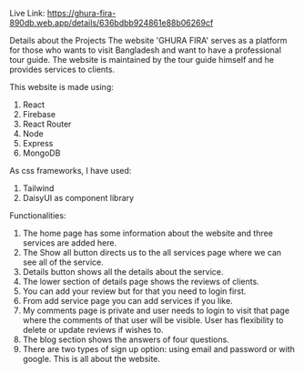 Live Link: https://ghura-fira-890db.web.app/details/636bdbb924861e88b06269cf

Details about the Projects
The website 'GHURA FIRA' serves as a platform for those who wants to visit Bangladesh and want to have a professional tour guide. The website is maintained by the tour guide himself and he provides services to clients. 

This website is made using: 
1. React
2. Firebase
3. React Router
4. Node
5. Express
6. MongoDB

As css frameworks, I have used:
1. Tailwind
2. DaisyUI as component library

Functionalities:
1. The home page has some information about the website and three services are added here. 
2. The Show all button directs us to the all services page where we can see all of the service. 
3. Details button shows all the details about the service.
4. The lower section of details page shows the reviews of clients.
5. You can add your review but for that you need to login first.
6. From add service page you can add services if you like.
7. My comments page is private and user needs to login to visit that page where the comments of that user will be visible. User has flexibility to delete or update reviews if wishes to.
8. The blog section shows the answers of four questions. 
9. There are two types of sign up option: using email and password or with google.
This is all about the website.